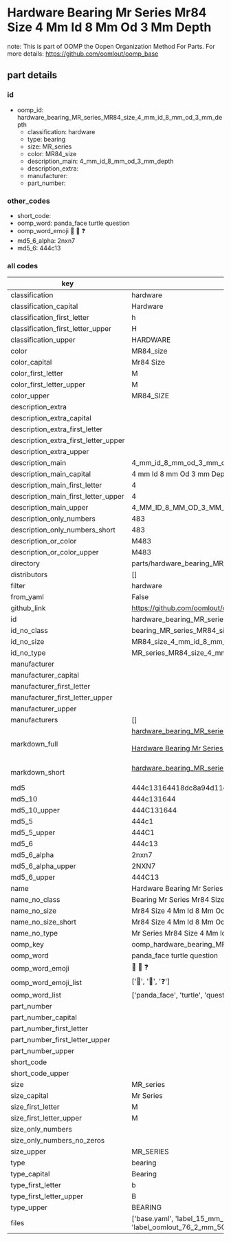 # Hardware Bearing Mr Series Mr84 Size 4 Mm Id 8 Mm Od 3 Mm Depth  

note: This is part of OOMP the Oopen Organization Method For Parts. For more details: https://github.com/oomlout/oomp_base

##  part details





### id
* oomp_id: hardware_bearing_MR_series_MR84_size_4_mm_id_8_mm_od_3_mm_depth
  * classification: hardware
  * type: bearing
  * size: MR_series
  * color: MR84_size
  * description_main: 4_mm_id_8_mm_od_3_mm_depth
  * description_extra: 
  * manufacturer: 
  * part_number: 

### other_codes
* short_code: 
* oomp_word: panda_face turtle question
* oomp_word_emoji :panda_face: :turtle: :question:
* md5_6_alpha: 2nxn7
* md5_6: 444c13

### all codes 
| key | value |  
| --- | --- |  
| classification | hardware |  
| classification_capital | Hardware |  
| classification_first_letter | h |  
| classification_first_letter_upper | H |  
| classification_upper | HARDWARE |  
| color | MR84_size |  
| color_capital | Mr84 Size |  
| color_first_letter | M |  
| color_first_letter_upper | M |  
| color_upper | MR84_SIZE |  
| description_extra |  |  
| description_extra_capital |  |  
| description_extra_first_letter |  |  
| description_extra_first_letter_upper |  |  
| description_extra_upper |  |  
| description_main | 4_mm_id_8_mm_od_3_mm_depth |  
| description_main_capital | 4 mm Id 8 mm Od 3 mm Depth |  
| description_main_first_letter | 4 |  
| description_main_first_letter_upper | 4 |  
| description_main_upper | 4_MM_ID_8_MM_OD_3_MM_DEPTH |  
| description_only_numbers | 483 |  
| description_only_numbers_short | 483 |  
| description_or_color | M483 |  
| description_or_color_upper | M483 |  
| directory | parts/hardware_bearing_MR_series_MR84_size_4_mm_id_8_mm_od_3_mm_depth |  
| distributors | [] |  
| filter | hardware |  
| from_yaml | False |  
| github_link | https://github.com/oomlout/oomlout_oomp_part_src/tree/main/parts/hardware_bearing_MR_series_MR84_size_4_mm_id_8_mm_od_3_mm_depth/working |  
| id | hardware_bearing_MR_series_MR84_size_4_mm_id_8_mm_od_3_mm_depth |  
| id_no_class | bearing_MR_series_MR84_size_4_mm_id_8_mm_od_3_mm_depth |  
| id_no_size | MR84_size_4_mm_id_8_mm_od_3_mm_depth |  
| id_no_type | MR_series_MR84_size_4_mm_id_8_mm_od_3_mm_depth |  
| manufacturer |  |  
| manufacturer_capital |  |  
| manufacturer_first_letter |  |  
| manufacturer_first_letter_upper |  |  
| manufacturer_upper |  |  
| manufacturers | [] |  
| markdown_full | [hardware_bearing_MR_series_MR84_size_4_mm_id_8_mm_od_3_mm_depth](https://github.com/oomlout/oomlout_oomp_part_src/tree/main/parts/hardware_bearing_MR_series_MR84_size_4_mm_id_8_mm_od_3_mm_depth/working)<br>[](https://github.com/oomlout/oomlout_oomp_part_src/tree/main/parts/hardware_bearing_MR_series_MR84_size_4_mm_id_8_mm_od_3_mm_depth/working)<br>[Hardware Bearing Mr Series Mr84 Size 4 Mm Id 8 Mm Od 3 Mm Depth](https://github.com/oomlout/oomlout_oomp_part_src/tree/main/parts/hardware_bearing_MR_series_MR84_size_4_mm_id_8_mm_od_3_mm_depth/working)<br><br> |  
| markdown_short | [hardware_bearing_MR_series_MR84_size_4_mm_id_8_mm_od_3_mm_depth](https://github.com/oomlout/oomlout_oomp_part_src/tree/main/parts/hardware_bearing_MR_series_MR84_size_4_mm_id_8_mm_od_3_mm_depth/working)<br><br> |  
| md5 | 444c13164418dc8a94d11cc1de0df267 |  
| md5_10 | 444c131644 |  
| md5_10_upper | 444C131644 |  
| md5_5 | 444c1 |  
| md5_5_upper | 444C1 |  
| md5_6 | 444c13 |  
| md5_6_alpha | 2nxn7 |  
| md5_6_alpha_upper | 2NXN7 |  
| md5_6_upper | 444C13 |  
| name | Hardware Bearing Mr Series Mr84 Size 4 Mm Id 8 Mm Od 3 Mm Depth |  
| name_no_class | Bearing Mr Series Mr84 Size 4 Mm Id 8 Mm Od 3 Mm Depth |  
| name_no_size | Mr84 Size 4 Mm Id 8 Mm Od 3 Mm Depth |  
| name_no_size_short | Mr84 Size 4 Mm Id 8 Mm Od 3 Mm Depth |  
| name_no_type | Mr Series Mr84 Size 4 Mm Id 8 Mm Od 3 Mm Depth |  
| oomp_key | oomp_hardware_bearing_MR_series_MR84_size_4_mm_id_8_mm_od_3_mm_depth |  
| oomp_word | panda_face turtle question |  
| oomp_word_emoji | :panda_face: :turtle: :question: |  
| oomp_word_emoji_list | [':panda_face:', ':turtle:', ':question:'] |  
| oomp_word_list | ['panda_face', 'turtle', 'question'] |  
| part_number |  |  
| part_number_capital |  |  
| part_number_first_letter |  |  
| part_number_first_letter_upper |  |  
| part_number_upper |  |  
| short_code |  |  
| short_code_upper |  |  
| size | MR_series |  
| size_capital | Mr Series |  
| size_first_letter | M |  
| size_first_letter_upper | M |  
| size_only_numbers |  |  
| size_only_numbers_no_zeros |  |  
| size_upper | MR_SERIES |  
| type | bearing |  
| type_capital | Bearing |  
| type_first_letter | b |  
| type_first_letter_upper | B |  
| type_upper | BEARING |  
| files | ['base.yaml', 'label_15_mm_30_mm.pdf', 'label_15_mm_30_mm.svg', 'label_76_2_mm_50_8_mm.pdf', 'label_76_2_mm_50_8_mm.svg', 'label_oomlout_76_2_mm_50_8_mm.pdf', 'label_oomlout_76_2_mm_50_8_mm.svg', 'readme.md', 'working.json', 'working.yaml'] |  
